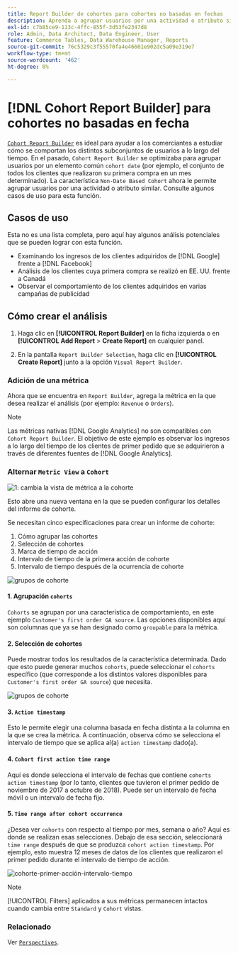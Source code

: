 ```yaml
---
title: Report Builder de cohortes para cohortes no basadas en fechas
description: Aprenda a agrupar usuarios por una actividad o atributo similar.
exl-id: c7b85ce9-113c-4ffc-855f-3d53fe2347d8
role: Admin, Data Architect, Data Engineer, User
feature: Commerce Tables, Data Warehouse Manager, Reports
source-git-commit: 76c5329c3f55570fa4e46601e902dc5a09e319e7
workflow-type: tm+mt
source-wordcount: '462'
ht-degree: 0%

---
```


# [!DNL Cohort Report Builder] para cohortes no basadas en fecha

[`Cohort Report Builder`](../dev-reports/cohort-rpt-bldr.md) es ideal para ayudar a los comerciantes a estudiar cómo se comportan los distintos subconjuntos de usuarios a lo largo del tiempo. En el pasado, `Cohort Report Builder` se optimizaba para agrupar usuarios por un elemento común `cohort date` (por ejemplo, el conjunto de todos los clientes que realizaron su primera compra en un mes determinado). La característica `Non-Date Based Cohort` ahora le permite agrupar usuarios por una actividad o atributo similar. Consulte algunos casos de uso para esta función.

## Casos de uso

Esta no es una lista completa, pero aquí hay algunos análisis potenciales que se pueden lograr con esta función.

* Examinando los ingresos de los clientes adquiridos de [!DNL Google] frente a [!DNL Facebook]
* Análisis de los clientes cuya primera compra se realizó en EE. UU. frente a Canadá
* Observar el comportamiento de los clientes adquiridos en varias campañas de publicidad

## Cómo crear el análisis

1. Haga clic en **[!UICONTROL Report Builder]** en la ficha izquierda o en **[!UICONTROL Add Report** > **Create Report]** en cualquier panel.

1. En la pantalla `Report Builder Selection`, haga clic en **[!UICONTROL Create Report]** junto a la opción `Visual Report Builder`.

### Adición de una métrica

Ahora que se encuentra en `Report Builder`, agrega la métrica en la que desea realizar el análisis (por ejemplo: `Revenue` o `Orders`).

>[!NOTE]
>
>Las métricas nativas [!DNL Google Analytics] no son compatibles con `Cohort Report Builder`. El objetivo de este ejemplo es observar los ingresos a lo largo del tiempo de los clientes de primer pedido que se adquirieron a través de diferentes fuentes de [!DNL Google Analytics].

### Alternar `Metric View` a `Cohort`

![1: cambia la vista de métrica a la cohorte](../../assets/1-toggle-metric-view-to-cohort.png)

Esto abre una nueva ventana en la que se pueden configurar los detalles del informe de cohorte.

Se necesitan cinco especificaciones para crear un informe de cohorte:

1. Cómo agrupar las cohortes
1. Selección de cohortes
1. Marca de tiempo de acción
1. Intervalo de tiempo de la primera acción de cohorte
1. Intervalo de tiempo después de la ocurrencia de cohorte

![grupos de cohorte](../../assets/2-cohort-groups.png)<!--{: width="200" height="224"}-->



#### 1. Agrupación `cohorts`

`Cohorts` se agrupan por una característica de comportamiento, en este ejemplo `Customer's first order GA source`. Las opciones disponibles aquí son columnas que ya se han designado como `groupable` para la métrica.

#### 2. Selección de cohortes

Puede mostrar todos los resultados de la característica determinada. Dado que esto puede generar muchos `cohorts`, puede seleccionar el `cohorts` específico (que corresponde a los distintos valores disponibles para `Customer's first order GA source`) que necesita.

![grupos de cohorte](../../assets/4-cohort-groups.png)<!--{: width="300" height="338"}-->

#### 3. `Action timestamp`

Esto le permite elegir una columna basada en fecha distinta a la columna en la que se crea la métrica. A continuación, observa cómo se selecciona el intervalo de tiempo que se aplica al(a) `action timestamp` dado(a).

#### 4. `Cohort first action time range`

Aquí es donde selecciona el intervalo de fechas que contiene `cohorts action timestamp` (por lo tanto, clientes que tuvieron el primer pedido de noviembre de 2017 a octubre de 2018). Puede ser un intervalo de fecha móvil o un intervalo de fecha fijo.

#### 5. `Time range after cohort occurrence`

¿Desea ver `cohorts` con respecto al tiempo por mes, semana o año? Aquí es donde se realizan esas selecciones. Debajo de esa sección, seleccionará `time range` después de que se produzca `cohort action timestamp`. Por ejemplo, esto muestra 12 meses de datos de los clientes que realizaron el primer pedido durante el intervalo de tiempo de acción.

![cohorte-primer-acción-intervalo-tiempo](../../assets/5-cohort-first-action-time-range.png)<!--{: width="400" height="557"}-->

>[!NOTE]
>
>[!UICONTROL Filters] aplicados a sus métricas permanecen intactos cuando cambia entre `Standard` y `Cohort` vistas.

### Relacionado

Ver [`Perspectives`](../../data-analyst/dev-reports/cohort-rpt-bldr.md).
